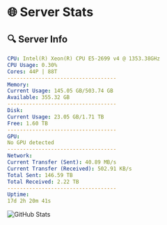 # 🌐 Server Stats
## 🔍 Server Info
```yaml
CPU: Intel(R) Xeon(R) CPU E5-2699 v4 @ 1353.38GHz
CPU Usage: 0.30%
Cores: 44P | 88T
-----------------------------------
Memory:
Current Usage: 145.05 GB/503.74 GB
Available: 355.32 GB
-----------------------------------
Disk:
Current Usage: 23.05 GB/1.71 TB
Free: 1.60 TB
-----------------------------------
GPU:
No GPU detected
-----------------------------------
Network:
Current Transfer (Sent): 40.89 MB/s
Current Transfer (Received): 502.91 KB/s
Total Sent: 146.59 TB
Total Received: 2.22 TB
-----------------------------------
Uptime:
17d 2h 20m 41s
```
![GitHub Stats](https://img.shields.io/badge/Updated-2025-02-25_01:03:59-blue)
